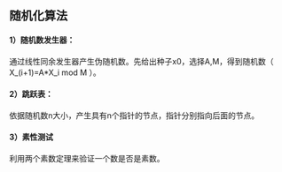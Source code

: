 ## 随机化算法

#### 1）随机数发生器：

通过线性同余发生器产生伪随机数。先给出种子x0，选择A,M，得到随机数（  X_(i+1)=A*X_i mod M ）。

#### 2）跳跃表：

依据随机数n大小，产生具有n个指针的节点，指针分别指向后面的节点。

#### 3）素性测试

利用两个素数定理来验证一个数是否是素数。


